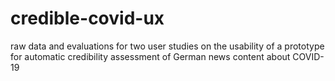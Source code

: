 # credible-covid-ux

raw data and evaluations for two user studies on the usability of a prototype for automatic credibility assessment of German news content about COVID-19
